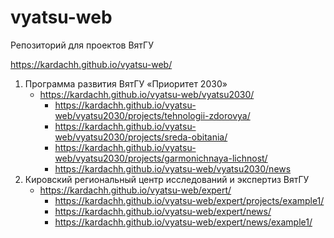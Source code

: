 # vyatsu-web

Репозиторий для проектов ВятГУ

https://kardachh.github.io/vyatsu-web/

1. Программа развития ВятГУ «Приоритет 2030»
   - https://kardachh.github.io/vyatsu-web/vyatsu2030/
     - https://kardachh.github.io/vyatsu-web/vyatsu2030/projects/tehnologii-zdorovya/
     - https://kardachh.github.io/vyatsu-web/vyatsu2030/projects/sreda-obitania/
     - https://kardachh.github.io/vyatsu-web/vyatsu2030/projects/garmonichnaya-lichnost/
     - https://kardachh.github.io/vyatsu-web/vyatsu2030/news
2. Кировский региональный центр исследований и экспертиз ВятГУ
   - https://kardachh.github.io/vyatsu-web/expert/
      - https://kardachh.github.io/vyatsu-web/expert/projects/example1/
      - https://kardachh.github.io/vyatsu-web/expert/news/
      - https://kardachh.github.io/vyatsu-web/expert/news/example1/
